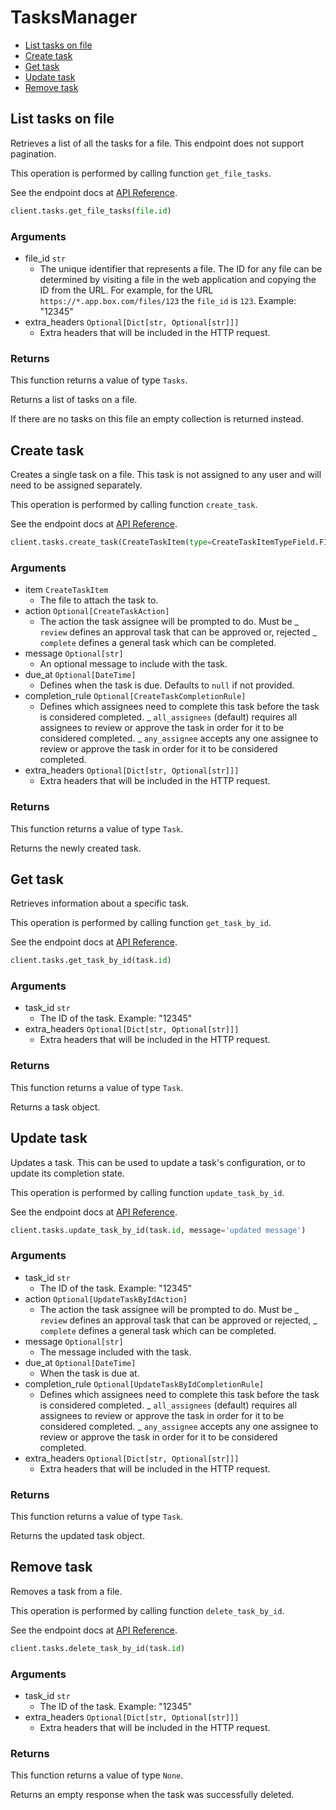 # TasksManager

- [List tasks on file](#list-tasks-on-file)
- [Create task](#create-task)
- [Get task](#get-task)
- [Update task](#update-task)
- [Remove task](#remove-task)

## List tasks on file

Retrieves a list of all the tasks for a file. This
endpoint does not support pagination.

This operation is performed by calling function `get_file_tasks`.

See the endpoint docs at
[API Reference](https://developer.box.com/reference/get-files-id-tasks/).

<!-- sample get_files_id_tasks -->

```python
client.tasks.get_file_tasks(file.id)
```

### Arguments

- file_id `str`
  - The unique identifier that represents a file. The ID for any file can be determined by visiting a file in the web application and copying the ID from the URL. For example, for the URL `https://*.app.box.com/files/123` the `file_id` is `123`. Example: "12345"
- extra_headers `Optional[Dict[str, Optional[str]]]`
  - Extra headers that will be included in the HTTP request.

### Returns

This function returns a value of type `Tasks`.

Returns a list of tasks on a file.

If there are no tasks on this file an empty collection is returned
instead.

## Create task

Creates a single task on a file. This task is not assigned to any user and
will need to be assigned separately.

This operation is performed by calling function `create_task`.

See the endpoint docs at
[API Reference](https://developer.box.com/reference/post-tasks/).

<!-- sample post_tasks -->

```python
client.tasks.create_task(CreateTaskItem(type=CreateTaskItemTypeField.FILE, id=file.id), action=CreateTaskAction.REVIEW, message='test message', due_at=date_time, completion_rule=CreateTaskCompletionRule.ALL_ASSIGNEES)
```

### Arguments

- item `CreateTaskItem`
  - The file to attach the task to.
- action `Optional[CreateTaskAction]`
  - The action the task assignee will be prompted to do. Must be _ `review` defines an approval task that can be approved or, rejected _ `complete` defines a general task which can be completed.
- message `Optional[str]`
  - An optional message to include with the task.
- due_at `Optional[DateTime]`
  - Defines when the task is due. Defaults to `null` if not provided.
- completion_rule `Optional[CreateTaskCompletionRule]`
  - Defines which assignees need to complete this task before the task is considered completed. _ `all_assignees` (default) requires all assignees to review or approve the task in order for it to be considered completed. _ `any_assignee` accepts any one assignee to review or approve the task in order for it to be considered completed.
- extra_headers `Optional[Dict[str, Optional[str]]]`
  - Extra headers that will be included in the HTTP request.

### Returns

This function returns a value of type `Task`.

Returns the newly created task.

## Get task

Retrieves information about a specific task.

This operation is performed by calling function `get_task_by_id`.

See the endpoint docs at
[API Reference](https://developer.box.com/reference/get-tasks-id/).

<!-- sample get_tasks_id -->

```python
client.tasks.get_task_by_id(task.id)
```

### Arguments

- task_id `str`
  - The ID of the task. Example: "12345"
- extra_headers `Optional[Dict[str, Optional[str]]]`
  - Extra headers that will be included in the HTTP request.

### Returns

This function returns a value of type `Task`.

Returns a task object.

## Update task

Updates a task. This can be used to update a task's configuration, or to
update its completion state.

This operation is performed by calling function `update_task_by_id`.

See the endpoint docs at
[API Reference](https://developer.box.com/reference/put-tasks-id/).

<!-- sample put_tasks_id -->

```python
client.tasks.update_task_by_id(task.id, message='updated message')
```

### Arguments

- task_id `str`
  - The ID of the task. Example: "12345"
- action `Optional[UpdateTaskByIdAction]`
  - The action the task assignee will be prompted to do. Must be _ `review` defines an approval task that can be approved or rejected, _ `complete` defines a general task which can be completed.
- message `Optional[str]`
  - The message included with the task.
- due_at `Optional[DateTime]`
  - When the task is due at.
- completion_rule `Optional[UpdateTaskByIdCompletionRule]`
  - Defines which assignees need to complete this task before the task is considered completed. _ `all_assignees` (default) requires all assignees to review or approve the task in order for it to be considered completed. _ `any_assignee` accepts any one assignee to review or approve the task in order for it to be considered completed.
- extra_headers `Optional[Dict[str, Optional[str]]]`
  - Extra headers that will be included in the HTTP request.

### Returns

This function returns a value of type `Task`.

Returns the updated task object.

## Remove task

Removes a task from a file.

This operation is performed by calling function `delete_task_by_id`.

See the endpoint docs at
[API Reference](https://developer.box.com/reference/delete-tasks-id/).

<!-- sample delete_tasks_id -->

```python
client.tasks.delete_task_by_id(task.id)
```

### Arguments

- task_id `str`
  - The ID of the task. Example: "12345"
- extra_headers `Optional[Dict[str, Optional[str]]]`
  - Extra headers that will be included in the HTTP request.

### Returns

This function returns a value of type `None`.

Returns an empty response when the task was successfully deleted.
